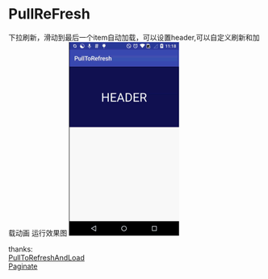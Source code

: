 # PullReFresh
下拉刷新，滑动到最后一个item自动加载，可以设置header,可以自定义刷新和加载动画
运行效果图
![](https://github.com/yaozhukuang/PullReFresh/blob/master/PullToRefresh/1231.gif)


thanks:<br>
[PullToRefreshAndLoad](https://github.com/jingchenUSTC/PullToRefreshAndLoad)<br>
[Paginate](https://github.com/MarkoMilos/Paginate)

